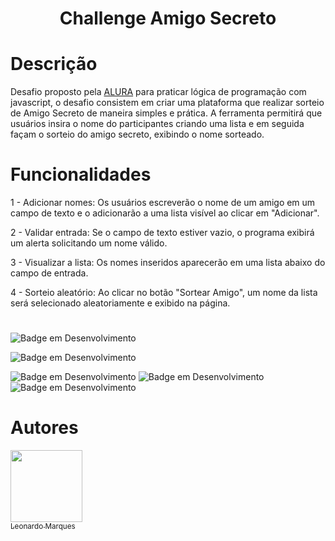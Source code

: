 
<h1 align="center"> Challenge Amigo Secreto </h1>

# Descrição
<p>
  Desafio proposto pela <a href="https://www.alura.com.br/" target="_parent">ALURA</a>
  para praticar lógica de programação com javascript, o desafio consistem em criar uma plataforma que realizar sorteio de Amigo Secreto de maneira simples e prática.
  A ferramenta permitirá que usuários insira o nome do participantes criando uma lista e em seguida façam o sorteio do amigo secreto,
  exibindo o nome sorteado.



  
</p>

# Funcionalidades

1 - Adicionar nomes: Os usuários escreverão o nome de um amigo em um campo de texto e o adicionarão a uma lista visível ao clicar em "Adicionar". 
 
2 - Validar entrada: Se o campo de texto estiver vazio, o programa exibirá um alerta solicitando um nome válido.

3 - Visualizar a lista: Os nomes inseridos aparecerão em uma lista abaixo do campo de entrada. 

4 - Sorteio aleatório: Ao clicar no botão "Sortear Amigo", um nome da lista será selecionado aleatoriamente e exibido na página. <br>
#





![Badge em Desenvolvimento](http://img.shields.io/static/v1?label=STATUS&message=PROJETO%20FINALIZADO&color=GREEN&style=for-the-badge)

![Badge em Desenvolvimento](http://img.shields.io/static/v1?label=VERSÃO&message=0.1&color=BLUE&style=for-the-badge)

![Badge em Desenvolvimento]( https://img.shields.io/badge/javascript-blue?logo=javascript)  ![Badge em Desenvolvimento]( https://img.shields.io/badge/CSS-purple?logo=css)  ![Badge em Desenvolvimento]( https://img.shields.io/badge/HTML-orange?logo=javascript) 

# Autores

[<img loading="lazy" src="https://avatars.githubusercontent.com/u/102528271?v=4" width=115><br><sub>Leonardo Marques</sub>](https://github.com/leomarquesRJ)
